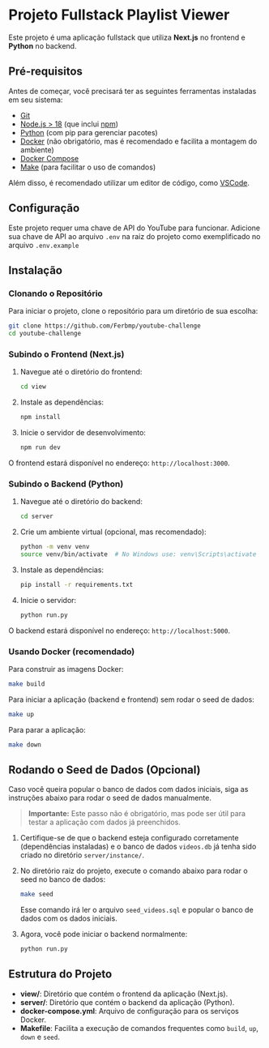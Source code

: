 # Projeto Fullstack Playlist Viewer

Este projeto é uma aplicação fullstack que utiliza **Next.js** no frontend e **Python** no backend.

## Pré-requisitos

Antes de começar, você precisará ter as seguintes ferramentas instaladas em seu sistema:

- [Git](https://git-scm.com)
- [Node.js > 18](https://nodejs.org/en/) (que inclui [npm](http://npmjs.com))
- [Python](https://www.python.org/downloads/) (com pip para gerenciar pacotes)
- [Docker](https://docker.com/) (não obrigatório, mas é recomendado e facilita a montagem do ambiente)
- [Docker Compose](https://docs.docker.com/compose/install/)
- [Make](https://www.gnu.org/software/make/) (para facilitar o uso de comandos)

Além disso, é recomendado utilizar um editor de código, como [VSCode](https://code.visualstudio.com/).

## Configuração

Este projeto requer uma chave de API do YouTube para funcionar. Adicione sua chave de API ao arquivo `.env` na raiz do projeto como exemplificado no arquivo `.env.example`

## Instalação

### Clonando o Repositório

Para iniciar o projeto, clone o repositório para um diretório de sua escolha:

```bash
git clone https://github.com/Ferbmp/youtube-challenge
cd youtube-challenge
```

### Subindo o Frontend (Next.js)

1. Navegue até o diretório do frontend:

   ```bash
   cd view
   ```

2. Instale as dependências:

   ```bash
   npm install
   ```

3. Inicie o servidor de desenvolvimento:
   ```bash
   npm run dev
   ```

O frontend estará disponível no endereço: `http://localhost:3000`.

### Subindo o Backend (Python)

1. Navegue até o diretório do backend:

   ```bash
   cd server
   ```

2. Crie um ambiente virtual (opcional, mas recomendado):

   ```bash
   python -m venv venv
   source venv/bin/activate  # No Windows use: venv\Scripts\activate
   ```

3. Instale as dependências:

   ```bash
   pip install -r requirements.txt
   ```

4. Inicie o servidor:
   ```bash
   python run.py
   ```

O backend estará disponível no endereço: `http://localhost:5000`.

### Usando Docker (recomendado)

Para construir as imagens Docker:

```bash
make build
```

Para iniciar a aplicação (backend e frontend) sem rodar o seed de dados:

```bash
make up
```

Para parar a aplicação:

```bash
make down
```

## Rodando o Seed de Dados (Opcional)

Caso você queira popular o banco de dados com dados iniciais, siga as instruções abaixo para rodar o seed de dados manualmente.

> **Importante:** Este passo não é obrigatório, mas pode ser útil para testar a aplicação com dados já preenchidos.

1. Certifique-se de que o backend esteja configurado corretamente (dependências instaladas) e o banco de dados `videos.db` já tenha sido criado no diretório `server/instance/`.

2. No diretório raiz do projeto, execute o comando abaixo para rodar o seed no banco de dados:

   ```bash
   make seed
   ```

   Esse comando irá ler o arquivo `seed_videos.sql` e popular o banco de dados com os dados iniciais.

3. Agora, você pode iniciar o backend normalmente:

   ```bash
   python run.py
   ```

## Estrutura do Projeto

- **view/**: Diretório que contém o frontend da aplicação (Next.js).
- **server/**: Diretório que contém o backend da aplicação (Python).
- **docker-compose.yml**: Arquivo de configuração para os serviços Docker.
- **Makefile**: Facilita a execução de comandos frequentes como `build`, `up`, `down` e `seed`.
